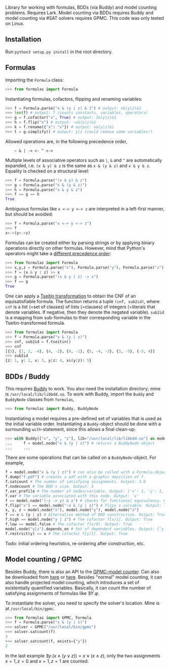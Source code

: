 Library for working with formulas, BDDs (via Buddy) and model counting problems. Requires Lark. Model counting via BDDs requires Buddy and model counting via #SAT solvers requires GPMC. This code was only tested on Linux.

## Installation

Run `python3 setup.py install` in the root directory.

## Formulas

Importing the `Formula` class:

```python
>>> from formulas import Formula
```

Instantiating formulas, cofactors, flipping and renaming variables:

```python
>>> f = Formula.parse("x & (y | z) & 1") # output: x&(y|z)&1
>>> len(f) # output: 7 (counts constants, variables, operators)
>>> g = f.cofactor("x", True) # output: 1&(y|z)&1
>>> h = f.flip("x") # output: ~x&(y|z)&1
>>> k = f.rename({"x": "v"}) # output: v&(y|z)&1
>>> t = g.simplify() # output: y|z (could remove some variables!)
```

Allowed operations are, in the following precedence order,

```
    ~ & | -> <- ^ <->
```

Multiple levels of associative operators such as `|`, `&` and `^` are automatically expanded, i.e. `(x & y) & z` is the same as `x & (y & z)` and `x & y & z`. Equality is checked on a structural level:

```python
>>> f = Formula.parse("(x & y) & z")
>>> g = Formula.parse("x & (y & z)")
>>> h = Formula.parse("x & y & z")
>>> f == g == h
True
``` 

Ambiguous formulas like `x <-> y <-> z` are interpreted in a left-first manner, but should be avoided:

```python
>>> f = Formula.parse("x <-> y <-> z")
>>> f
x<->(y<->z)
```


Formulas can be created either by parsing strings or by applying binary operations directly on other formulas. However, mind that Python's operators might take a [different precedence order](https://www.programiz.com/python-programming/precedence-associativity):

```python
>>> from formulas import Formula
>>> x,y,z = Formula.parse("x"), Formula.parse("y"), Formula.parse("z")
>>> f = (x & y | z) >> x
>>> g = Formula.parse("(x & y | z) -> x")
>>> f == g 
True
```

One can apply a [Tseitin transformation](https://en.wikipedia.org/wiki/Tseytin_transformation) to obtain the CNF of an equisatisfiable formula. The function returns a tuple `(cnf, sub2id)`, where `cnf` is a list (=set of clauses) of lists (=clauses) of integers (=literals that denote variables. If negative, then they denote the negated variable). `sub2id` is a mapping from sub-formulas to their corresponding variable in the Tseitin-transformed formula.

```python
>>> from formulas import Formula
>>> f = Formula.parse("x & (y | z)")
>>> cnf, sub2id = f.tseitin()
>>> cnf
[{5}, {1, 2, -4}, {4, -2}, {4, -1}, {5, -4, -3}, {3, -5}, {-5, 4}]
>>> sub2id
{z: 1, y: 2, x: 3, y|z: 4, x&(y|z): 5}
```

## BDDs / Buddy

This requires [Buddy](https://github.com/jgcoded/BuDDy) to work. You also need the installation directory; mine is `/usr/local/lib/libbdd.so`. To work with Buddy, import the `Buddy` and `BuddyNode` classes from `formulas`,

```python
>>> from formulas import Buddy, BuddyNode
```

Instantiating a model requires a pre-defined set of variables that is used as the initial variable order. Instantiating a `Buddy`-object should be done with a surrounding `with`-statement, since this allows a final clean-up:

```python
>>> with Buddy(["x", "y", "z"], lib="/usr/local/lib/libbdd.so") as model:
...     f = model.node("x & (y | z)") # returns a BuddyNode object
...     ...
```

There are some operations that can be called on a `BuddyNode`-object. For example,

```python
f = model.node("x & (y | z)") # can also be called with a Formula-object
f.dump("f.pdf") # creates a pdf with a graphic depiction of f
f.satcount # The number of satisfying assignments. Output: 3.0
f.nodecount # The BDD's size. Output: 3
f.var_profile # The number of nodes/variable. Output: {'x': 1, 'y': 1, 'z': 1}
f.var # The variable associated with this node. Output: 'x'
f == model.node("(~z -> y) & x") # checks for functional equivalency. Output: True
f.flip("x") == model.node("~x & (y | z)") # Flips a variable. Output: True
x, y, z = model.node("x"), model.node("y"), model.node("z")
f == x & (y | z) # Alternative method of BDD construction. Output: True
f.high == model.node("y | z") # The cofactor f[x/1]. Output: True
f.low == model.false # The cofactor f[x/0]. Output: True
model.node("y|z").depends_on # Set of dependent variables. Output: {'y', 'z'}
f.restrict(y) == x # The cofactor f[y/1]. Output: True
```

Todo: initial ordering heuristics, re-ordering after construction, etc.

## Model counting / GPMC

Besides Buddy, there is also an API to the [GPMC-model counter](https://git.trs.css.i.nagoya-u.ac.jp/k-hasimt/GPMC). Can also be downloaded from [here](https://cloudstore.zih.tu-dresden.de/index.php/s/xPPwZx7382kxP7i) or [here](https://zenodo.org/record/4878583). Besides "normal" model counting, it can also handle projected model counting, which introduces a set of existentially quantified variables. Basically, it can count the number of satisfying assignments of formulas like $\exists Y. \varphi$.

To instantiate the solver, you need to specify the solver's location. Mine is at `/usr/local/bin/gpmc`. 

```python
>>> from formulas import GPMC, Formula
>>> f = Formula.parse("x & (y | z)")
>>> solver = GPMC("/usr/local/bin/gpmc")
>>> solver.satcount(f) 
3
>>> solver.satcount(f, exists={"y"})
2
```

In the last example $\exists y. (x \land (y \lor z)) = x \lor (x \land z)$, only the two assignments $x=1, z=0$ and $x=1, z=1$ are counted.